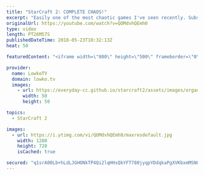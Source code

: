 ```yaml
---
title: "StarCraft 2: COMPLETE CHAOS!"
excerpt: "Easily one of the most chaotic games I've seen recently. Subscribe for more videos: http://lowko.tv/youtube Rogue vs Neeb: https://goo.gl/d2ZmY8  Redshift LE is a very interesting map. Not a map I personally enjoy playing on, but it's very exciting to watch progamers face off on this map. Dark vs Rogue"
originalUrl: https://youtube.com/watch?v=QOMdvhQEmh0
type: video
length: PT26M57S
publishedDateTime: 2018-05-23T10:32:13Z
heat: 50

featuredContent: "<iframe width=\"800\" height=\"500\" frameborder=\"0\" src=\"https://www.youtube.com/embed/QOMdvhQEmh0\" allow=\"accelerometer; autoplay; encrypted-media; gyroscope; picture-in-picture\" allowfullscreen></iframe>"

provider:
  name: LowkoTV
  domain: lowko.tv
  images:
    - url: https://everyday-cc.github.io/starcraft2/assets/images/organizations/lowko.tv-50x50.jpg
      width: 50
      height: 50

topics:
  - StarCraft 2

images:
  - url: https://i.ytimg.com/vi/QOMdvhQEmh0/maxresdefault.jpg
    width: 1280
    height: 720
    isCached: true

secured: "q1srA00Lb+hLdLJGHONkTP4Qi2lqHHsQkYFT780jyqpYDdqkaPgXVKbxmMSNO9NFtQkUyHeJ55+fgmORpJhFJ8m91bgtzRizqr7Zt8bcgKdTY8k9vG4xatfJ+W+qebb1+4kaZRQu1OdkQWLza3mSqXbYvWI9y+ChO4KslWCvKWqPkiZHJREurmE7KtR2oc9Vwy+1uDAKtGa1UV/Dy7IBbvzb9OudArOw8z+buyp1GqR4ksJ/K5F8fFskw5Kdrfwl8XGYCTvC4MN/gKNlDa6m0kPVE9fd9BmIg+WsdpAjIJchTbPupC535Eb58pYqDOO9Lu7uBzI7JxEw3tAuobN3yIwMa5u1ovLy6gdNj2Gp4ie9eBaF9J0GFEuH7FCuDaIR6OHvIY9AAJr7OspMzyT8oiE2Pd7B0cFiqMLwFIsMAaI=;Ui5qU9c50EnpkfuPYddOHg=="
---
```


